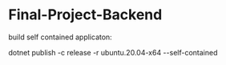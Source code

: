 # Final-Project-Backend

build self contained applicaton:

dotnet publish -c release -r ubuntu.20.04-x64 --self-contained
